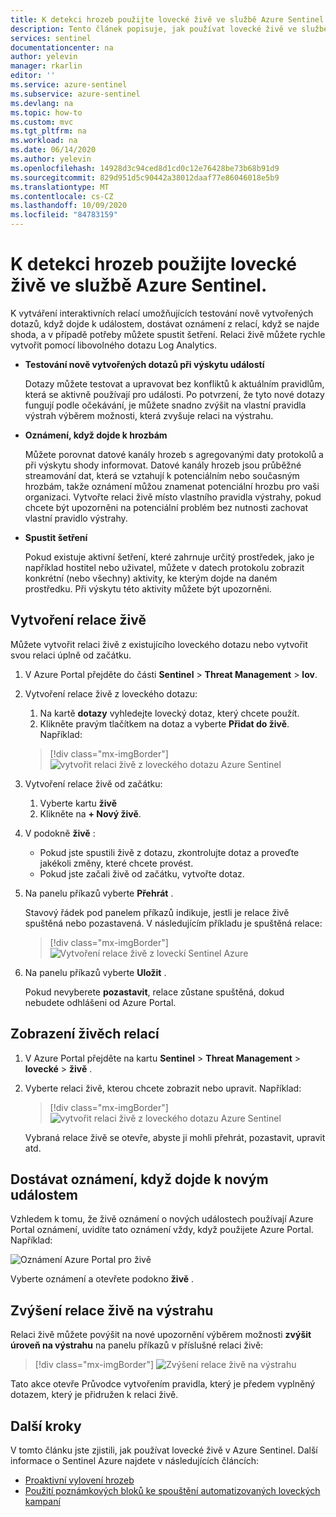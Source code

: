 ```yaml
---
title: K detekci hrozeb použijte lovecké živě ve službě Azure Sentinel | Microsoft Docs
description: Tento článek popisuje, jak používat lovecké živě ve službě Azure Sentinel k udržení přehledu o datech.
services: sentinel
documentationcenter: na
author: yelevin
manager: rkarlin
editor: ''
ms.service: azure-sentinel
ms.subservice: azure-sentinel
ms.devlang: na
ms.topic: how-to
ms.custom: mvc
ms.tgt_pltfrm: na
ms.workload: na
ms.date: 06/14/2020
ms.author: yelevin
ms.openlocfilehash: 14928d3c94ced8d1cd0c12e76428be73b68b91d9
ms.sourcegitcommit: 829d951d5c90442a38012daaf77e86046018e5b9
ms.translationtype: MT
ms.contentlocale: cs-CZ
ms.lasthandoff: 10/09/2020
ms.locfileid: "84783159"
---
```

# <a name="use-hunting-livestream-in-azure-sentinel-to-detect-threats"></a>K detekci hrozeb použijte lovecké živě ve službě Azure Sentinel.

K vytváření interaktivních relací umožňujících testování nově vytvořených dotazů, když dojde k událostem, dostávat oznámení z relací, když se najde shoda, a v případě potřeby můžete spustit šetření. Relaci živě můžete rychle vytvořit pomocí libovolného dotazu Log Analytics.

- **Testování nově vytvořených dotazů při výskytu událostí**
    
    Dotazy můžete testovat a upravovat bez konfliktů k aktuálním pravidlům, která se aktivně používají pro události. Po potvrzení, že tyto nové dotazy fungují podle očekávání, je můžete snadno zvýšit na vlastní pravidla výstrah výběrem možnosti, která zvyšuje relaci na výstrahu.

- **Oznámení, když dojde k hrozbám**
    
    Můžete porovnat datové kanály hrozeb s agregovanými daty protokolů a při výskytu shody informovat. Datové kanály hrozeb jsou průběžné streamování dat, která se vztahují k potenciálním nebo současným hrozbám, takže oznámení můžou znamenat potenciální hrozbu pro vaši organizaci. Vytvořte relaci živě místo vlastního pravidla výstrahy, pokud chcete být upozorněni na potenciální problém bez nutnosti zachovat vlastní pravidlo výstrahy.

- **Spustit šetření**
    
    Pokud existuje aktivní šetření, které zahrnuje určitý prostředek, jako je například hostitel nebo uživatel, můžete v datech protokolu zobrazit konkrétní (nebo všechny) aktivity, ke kterým dojde na daném prostředku. Při výskytu této aktivity můžete být upozorněni.


## <a name="create-a-livestream-session"></a>Vytvoření relace živě

Můžete vytvořit relaci živě z existujícího loveckého dotazu nebo vytvořit svou relaci úplně od začátku.

1. V Azure Portal přejděte do části **Sentinel**  >  **Threat Management**  >  **lov**.

1. Vytvoření relace živě z loveckého dotazu:
    
    1. Na kartě **dotazy** vyhledejte lovecký dotaz, který chcete použít.
    1. Klikněte pravým tlačítkem na dotaz a vyberte **Přidat do živě**. Například:
    
    > [!div class="mx-imgBorder"]
    > ![vytvořit relaci živě z loveckého dotazu Azure Sentinel](./media/livestream/livestream-from-query.png)

1. Vytvoření relace živě od začátku: 
    
    1. Vyberte kartu **živě**
    1. Klikněte na **+ Nový živě**.
    
1. V podokně **živě** :
    
    - Pokud jste spustili živě z dotazu, zkontrolujte dotaz a proveďte jakékoli změny, které chcete provést.
    - Pokud jste začali živě od začátku, vytvořte dotaz. 

1. Na panelu příkazů vyberte **Přehrát** .
    
    Stavový řádek pod panelem příkazů indikuje, jestli je relace živě spuštěná nebo pozastavená. V následujícím příkladu je spuštěná relace:
    
    > [!div class="mx-imgBorder"]
    > ![Vytvoření relace živě z loveckí Sentinel Azure](./media/livestream/livestream-session.png)

1. Na panelu příkazů vyberte **Uložit** .
    
    Pokud nevyberete **pozastavit**, relace zůstane spuštěná, dokud nebudete odhlášeni od Azure Portal.

## <a name="view-your-livestream-sessions"></a>Zobrazení živěch relací

1. V Azure Portal přejděte na kartu **Sentinel**  >  **Threat Management**  >  **lovecké**  >  **živě** .

1. Vyberte relaci živě, kterou chcete zobrazit nebo upravit. Například:
    
    > [!div class="mx-imgBorder"]
    > ![vytvořit relaci živě z loveckého dotazu Azure Sentinel](./media/livestream/livestream-tab.png)
    
    Vybraná relace živě se otevře, abyste ji mohli přehrát, pozastavit, upravit atd.

## <a name="receive-notifications-when-new-events-occur"></a>Dostávat oznámení, když dojde k novým událostem

Vzhledem k tomu, že živě oznámení o nových událostech používají Azure Portal oznámení, uvidíte tato oznámení vždy, když použijete Azure Portal. Například:

![Oznámení Azure Portal pro živě](./media/livestream/notification.png)

Vyberte oznámení a otevřete podokno **živě** .
 
## <a name="elevate-a-livestream-session-to-an-alert"></a>Zvýšení relace živě na výstrahu

Relaci živě můžete povýšit na nové upozornění výběrem možnosti **zvýšit úroveň na výstrahu** na panelu příkazů v příslušné relaci živě:

> [!div class="mx-imgBorder"]
> ![Zvýšení relace živě na výstrahu](./media/livestream/elevate-to-alert.png)

Tato akce otevře Průvodce vytvořením pravidla, který je předem vyplněný dotazem, který je přidružen k relaci živě.

## <a name="next-steps"></a>Další kroky

V tomto článku jste zjistili, jak používat lovecké živě v Azure Sentinel. Další informace o Sentinel Azure najdete v následujících článcích:

- [Proaktivní vylovení hrozeb](hunting.md)
- [Použití poznámkových bloků ke spouštění automatizovaných loveckých kampaní](notebooks.md)

